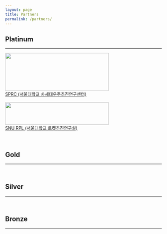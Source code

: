 ```yaml
---
layout: page
title: Partners
permalink: /partners/
---
```


<h2>Platinum</h2> 

* * *

<img src="https://github.com/hsb6350/hanaro.github.io/blob/master/assets/logo/sprc_logo.PNG?raw=true" width="333" height="122" /><br/>
[SPRC (서울대학교 차세대우주추진연구센터)](http://sprc.snu.ac.kr)<br/><br/>
<img src="https://github.com/hsb6350/hanaro.github.io/blob/master/assets/logo/rpl_logo.PNG?raw=true" width="333" height="72" /><br/>
[SNU RPL (서울대학교 로켓추진연구실)](http://rpl.snu.ac.kr)
<br/> 
<br/> 
<br/>

<h2>Gold</h2>

* * *

<br/>
<h2>Silver</h2> 

* * *

<br/>
<h2>Bronze</h2> 

* * *
